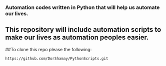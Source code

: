 ### Automation codes written in Python that will help us automate our lives.

## This repository will include automation scripts to make our lives as automation peoples easier.
##To clone this repo please the following:
```
https://github.com/DorShamay/PythonScripts.git
```
